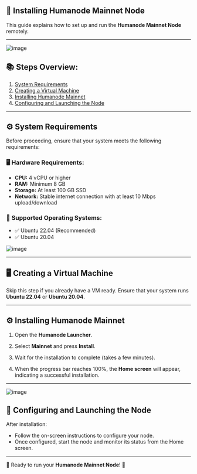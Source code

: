 ## 🚀 Installing Humanode Mainnet Node

This guide explains how to set up and run the **Humanode Mainnet Node** remotely.

---


![image](https://github.com/user-attachments/assets/c04c1824-520e-424b-b52e-5e366cd8ac92)


## 📚 Steps Overview:
1. [System Requirements](#system-requirements)
2. [Creating a Virtual Machine](#creating-a-virtual-machine)
3. [Installing Humanode Mainnet](#installing-humanode-mainnet)
4. [Configuring and Launching the Node](#configuring-and-launching-the-node)

---

## ⚙️ System Requirements

Before proceeding, ensure that your system meets the following requirements:

### 🖥️ **Hardware Requirements:**
- **CPU:** 4 vCPU or higher  
- **RAM:** Minimum 8 GB  
- **Storage:** At least 100 GB SSD  
- **Network:** Stable internet connection with at least 10 Mbps upload/download  

### 💼 **Supported Operating Systems:**
- ✅ Ubuntu 22.04 (Recommended)  
- ✅ Ubuntu 20.04  

![image](https://github.com/user-attachments/assets/418677aa-1898-437d-aa50-cb5ee4dadacc)

---

## 🖥️ Creating a Virtual Machine

Skip this step if you already have a VM ready. Ensure that your system runs **Ubuntu 22.04** or **Ubuntu 20.04**.

---

## ⚙️ Installing Humanode Mainnet

1. Open the **Humanode Launcher**.
2. Select **Mainnet** and press **Install**.


3. Wait for the installation to complete (takes a few minutes).
4. When the progress bar reaches 100%, the **Home screen** will appear, indicating a successful installation.

---

![image](https://github.com/user-attachments/assets/c7f4f2f1-2888-4bc7-929b-e8f3b7d00485)


## 🎯 Configuring and Launching the Node

After installation:
- Follow the on-screen instructions to configure your node.
- Once configured, start the node and monitor its status from the Home screen.


---

💪 Ready to run your **Humanode Mainnet Node**! 🎉
